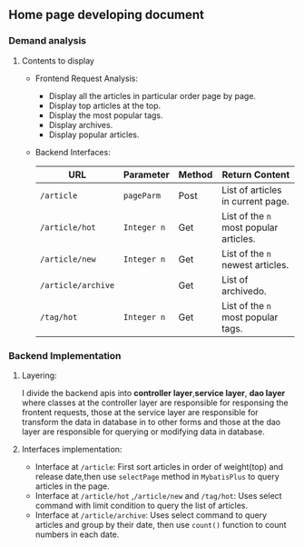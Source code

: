 ## Home page developing document

### Demand analysis

1. Contents to display

   - Frontend Request Analysis: 
     - Display all the articles in particular order page by page.
     - Display top articles at the top.
     - Display the most popular tags.
     - Display archives.
     - Display popular articles.

   - Backend Interfaces: 

     | URL                  | Parameter     | Method | Return Content                           |
     | -------------------- | ------------- | ------ | ---------------------------------------- |
     | ``/article``         | ``pageParm``  | Post   | List of articles in current page.        |
     | ``/article/hot``     | ``Integer n`` | Get    | List of the ``n`` most popular articles. |
     | ``/article/new``     | ``Integer n`` | Get    | List of the ``n`` newest articles.       |
     | ``/article/archive`` |               | Get    | List of archivedo.                       |
     | ``/tag/hot``         | ``Integer n`` | Get    | List of the ``n`` most popular tags.     |

### Backend Implementation

1. Layering:

   I divide the backend apis into **controller layer**,**service layer**, **dao layer** where classes at the controller layer are responsible for responsing the frontent requests, those at the service layer are responsible for transform the data in database in to other forms and those at the dao layer are responsible for querying or modifying data in database.

2. Interfaces implementation:

   - Interface at ``/article``: First sort articles in order of weight(top) and release date,then use ``selectPage`` method in ``MybatisPlus`` to query articles in the page.
   - Interface at ``/article/hot`` ,``/article/new`` and ``/tag/hot``: Uses select command with limit condition to query the list of articles.
   - Interface at ``/article/archive``: Uses select command to query articles and group by their date, then use ``count()`` function to count numbers in each date.

